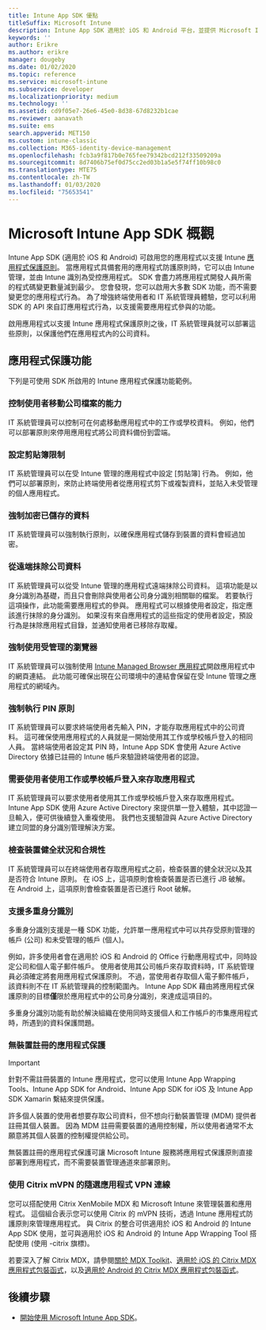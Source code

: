 ```yaml
---
title: Intune App SDK 優點
titleSuffix: Microsoft Intune
description: Intune App SDK 適用於 iOS 和 Android 平台，並提供 Microsoft Intune 的行動應用程式管理功能。
keywords: ''
author: Erikre
ms.author: erikre
manager: dougeby
ms.date: 01/02/2020
ms.topic: reference
ms.service: microsoft-intune
ms.subservice: developer
ms.localizationpriority: medium
ms.technology: ''
ms.assetid: cd9f05e7-26e6-45e0-8d38-67d8232b1cae
ms.reviewer: aanavath
ms.suite: ems
search.appverid: MET150
ms.custom: intune-classic
ms.collection: M365-identity-device-management
ms.openlocfilehash: fcb3a9f817b0e765fee79342bcd212f33509209a
ms.sourcegitcommit: 8d7406b75ef0d75cc2ed03b1a5e5f74ff10b98c0
ms.translationtype: MTE75
ms.contentlocale: zh-TW
ms.lasthandoff: 01/03/2020
ms.locfileid: "75653541"
---
```

# <a name="microsoft-intune-app-sdk-overview"></a>Microsoft Intune App SDK 概觀
Intune App SDK (適用於 iOS 和 Android) 可啟用您的應用程式以支援 Intune [應用程式保護原則](../apps/app-protection-policy.md)。 當應用程式具備套用的應用程式防護原則時，它可以由 Intune 管理，並由 Intune 識別為受控應用程式。 SDK 會盡力將應用程式開發人員所需的程式碼變更數量減到最少。 您會發現，您可以啟用大多數 SDK 功能，而不需要變更您的應用程式行為。 為了增強終端使用者和 IT 系統管理員體驗，您可以利用 SDK 的 API 來自訂應用程式行為，以支援需要應用程式參與的功能。

啟用應用程式以支援 Intune 應用程式保護原則之後，IT 系統管理員就可以部署這些原則，以保護他們在應用程式內的公司資料。

## <a name="app-protection-features"></a>應用程式保護功能

下列是可使用 SDK 所啟用的 Intune 應用程式保護功能範例。

### <a name="control-users-ability-to-move-corporate-files"></a>控制使用者移動公司檔案的能力
IT 系統管理員可以控制可在何處移動應用程式中的工作或學校資料。 例如，他們可以部署原則來停用應用程式將公司資料備份到雲端。

### <a name="configure-clipboard-restrictions"></a>設定剪貼簿限制
IT 系統管理員可以在受 Intune 管理的應用程式中設定 [剪貼簿] 行為。 例如，他們可以部署原則，來防止終端使用者從應用程式剪下或複製資料，並貼入未受管理的個人應用程式。

### <a name="enforce-encryption-on-saved-data"></a>強制加密已儲存的資料
IT 系統管理員可以強制執行原則，以確保應用程式儲存到裝置的資料會經過加密。

### <a name="remotely-wipe-corporate-data"></a>從遠端抹除公司資料
IT 系統管理員可以從受 Intune 管理的應用程式遠端抹除公司資料。 這項功能是以身分識別為基礎，而且只會刪除與使用者公司身分識別相關聯的檔案。 若要執行這項操作，此功能需要應用程式的參與。 應用程式可以根據使用者設定，指定應該進行抹除的身分識別。 如果沒有來自應用程式的這些指定的使用者設定，預設行為是抹除應用程式目錄，並通知使用者已移除存取權。

### <a name="enforce-the-use-of-a-managed-browser"></a>強制使用受管理的瀏覽器
IT 系統管理員可以強制使用 [Intune Managed Browser 應用程式](../apps/app-configuration-managed-browser.md)開啟應用程式中的網頁連結。 此功能可確保出現在公司環境中的連結會保留在受 Intune 管理之應用程式的網域內。

### <a name="enforce-a-pin-policy"></a>強制執行 PIN 原則
IT 系統管理員可以要求終端使用者先輸入 PIN，才能存取應用程式中的公司資料。 這可確保使用應用程式的人員就是一開始使用其工作或學校帳戶登入的相同人員。 當終端使用者設定其 PIN 時，Intune App SDK 會使用 Azure Active Directory 依據已註冊的 Intune 帳戶來驗證終端使用者的認證。

### <a name="require-users-to-sign-in-with-a-work-or-school-account-for-app-access"></a>需要使用者使用工作或學校帳戶登入來存取應用程式
IT 系統管理員可以要求使用者使用其工作或學校帳戶登入來存取應用程式。 Intune App SDK 使用 Azure Active Directory 來提供單一登入體驗，其中認證一旦輸入，便可供後續登入重複使用。 我們也支援驗證與 Azure Active Directory 建立同盟的身分識別管理解決方案。

### <a name="check-device-health-and-compliance"></a>檢查裝置健全狀況和合規性
IT 系統管理員可以在終端使用者存取應用程式之前，檢查裝置的健全狀況以及其是否符合 Intune 原則。 在 iOS 上，這項原則會檢查裝置是否已進行 JB 破解。 在 Android 上，這項原則會檢查裝置是否已進行 Root 破解。

### <a name="support-multi-identity"></a>支援多重身分識別
多重身分識別支援是一種 SDK 功能，允許單一應用程式中可以共存受原則管理的帳戶 (公司) 和未受管理的帳戶 (個人)。

例如，許多使用者會在適用於 iOS 和 Android 的 Office 行動應用程式中，同時設定公司和個人電子郵件帳戶。 使用者使用其公司帳戶來存取資料時，IT 系統管理員必須確定將套用應用程式保護原則。 不過，當使用者存取個人電子郵件帳戶，該資料則不在 IT 系統管理員的控制範圍內。 Intune App SDK 藉由將應用程式保護原則的目標**僅**限於應用程式中的公司身分識別，來達成這項目的。

多重身分識別功能有助於解決組織在使用同時支援個人和工作帳戶的市集應用程式時，所遇到的資料保護問題。
 
### <a name="app-protection-without-device-enrollment"></a>無裝置註冊的應用程式保護

>[!IMPORTANT]
>針對不需註冊裝置的 Intune 應用程式，您可以使用 Intune App Wrapping Tools、Intune App SDK for Android、Intune App SDK for iOS 及 Intune App SDK Xamarin 繫結來提供保護。

許多個人裝置的使用者想要存取公司資料，但不想向行動裝置管理 (MDM) 提供者註冊其個人裝置。 因為 MDM 註冊需要裝置的通用控制權，所以使用者通常不太願意將其個人裝置的控制權提供給公司。

無裝置註冊的應用程式保護可讓 Microsoft Intune 服務將應用程式保護原則直接部署到應用程式，而不需要裝置管理通道來部署原則。

### <a name="on-demand-application-vpn-connections-with-citrix-mvpn"></a>使用 Citrix mVPN 的隨選應用程式 VPN 連線 
您可以搭配使用 Citrix XenMobile MDX 和 Microsoft Intune 來管理裝置和應用程式。 這個組合表示您可以使用 Citrix 的 mVPN 技術，透過 Intune 應用程式防護原則來管理應用程式。 與 Citrix 的整合可供適用於 iOS 和 Android 的 Intune App SDK 使用，並可與適用於 iOS 和 Android 的 Intune App Wrapping Tool 搭配使用 (使用 -citrix 旗標)。
 
若要深入了解 Citrix MDX，請參閱[關於 MDX Toolkit](https://docs.citrix.com/en-us/mdx-toolkit/10/about-mdx-toolkit.html)、[適用於 iOS 的 Citrix MDX 應用程式包裝函式](https://docs.citrix.com/en-us/mdx-toolkit/10/xmob-mdx-kit-app-wrap-ios.html)，以及[適用於 Android 的 Citrix MDX 應用程式包裝函式](https://docs.citrix.com/en-us/mdx-toolkit/10/xmob-mdx-kit-app-wrap-android.html)。

## <a name="next-steps"></a>後續步驟

- [開始使用 Microsoft Intune App SDK](app-sdk-get-started.md)。
